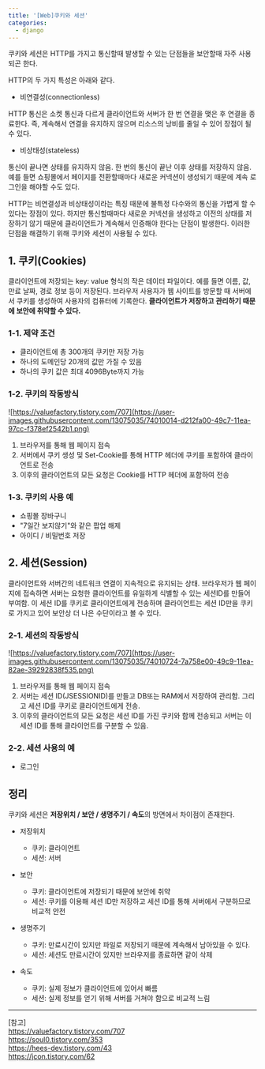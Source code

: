 ```yaml
---
title: '[Web]쿠키와 세션'
categories:
  - django
---
```


쿠키와 세션은 HTTP를 가지고 통신할때 발생할 수 있는 단점들을 보안할때 자주 사용되곤 한다.

HTTP의 두 가지 특성은 아래와 같다.

- 비연결성(connectionless)

HTTP 통신은 소켓 통신과 다르게 클라이언트와 서버가 한 번 연결을 맺은 후 연결을 종료한다. 즉, 계속해서 연결을 유지하지 않으며 리소스의 낭비를 줄일 수 있어 장점이 될 수 있다.

- 비상태성(stateless)

통신이 끝나면 상태를 유지하지 않음. 한 번의 통신이 끝난 이후 상태를 저장하지 않음. 예를 들면 쇼핑몰에서 페이지를 전환할때마다 새로운 커넥션이 생성되기 때문에 계속 로그인을 해야할 수도 있다.

HTTP는 비연결성과 비상태성이라는 특징 때문에 불특정 다수와의 통신을 가볍게 할 수 있다는 장점이 있다. 하지만 통신할때마다 새로운 커넥션을 생성하고 이전의 상태를 저장하기 않기 때문에 클라이언트가 계속해서 인증해야 한다는 단점이 발생한다. 이러한 단점을 해결하기 위해 쿠키와 세션이 사용될 수 있다.

## 1. 쿠키(Cookies)

클라이언트에 저장되는 key: value 형식의 작은 데이터 파일이다. 예를 들면 이름, 값, 만료 날짜, 경로 정보 등이 저장된다. 브라우저 사용자가 웹 사이트를 방문할 때 서버에서 쿠키를 생성하여 사용자의 컴퓨터에 기록한다. **클라이언트가 저장하고 관리하기 때문에 보안에 취약할 수 있다.**

### 1-1. 제약 조건

- 클라이언트에 총 300개의 쿠키만 저장 가능
- 하나의 도메인당 20개의 값만 가질 수 있음
- 하나의 쿠키 값은 최대 4096Byte까지 가능

### 1-2. 쿠키의 작동방식

![https://valuefactory.tistory.com/707](https://user-images.githubusercontent.com/13075035/74010014-d212fa00-49c7-11ea-97cc-f378ef2542b1.png)

1. 브라우저를 통해 웹 페이지 접속
2. 서버에서 쿠키 생성 및 Set-Cookie를 통해 HTTP 헤더에 쿠키를 포함하여 클라이언트로 전송
3. 이후의 클라이언트의 모든 요청은 Cookie를 HTTP 헤더에 포함하여 전송

### 1-3. 쿠키의 사용 예

- 쇼핑몰 장바구니
- "7일간 보지않기"와 같은 팝업 해제
- 아이디 / 비밀번호 저장

## 2. 세션(Session)

클라이언트와 서버간의 네트워크 연결이 지속적으로 유지되는 상태. 브라우저가 웹 페이지에 접속하면 서버는 요청한 클라이언트를 유일하게 식별할 수 있는 세션ID를 만들어 부여함. 이 세션 ID를 쿠키로 클라이언트에게 전송하며 클라이언트는 세션 ID만을 쿠키로 가지고 있어 보안상 더 나은 수단이라고 볼 수 있다.

### 2-1. 세션의 작동방식

![https://valuefactory.tistory.com/707](https://user-images.githubusercontent.com/13075035/74010724-7a758e00-49c9-11ea-82ae-39292838f535.png)

1. 브라우저를 통해 웹 페이지 접속
2. 서버는 세션 ID(JSESSIONID)를 만들고 DB또는 RAM에서 저장하여 관리함. 그리고 세션 ID를 쿠키로 클라이언트에게 전송.
3. 이후의 클라이언트의 모든 요청은 세션 ID를 가진 쿠키와 함께 전송되고 서버는 이 세션 ID를 통해 클라이언트를 구분할 수 있음.

### 2-2. 세션 사용의 예

- 로그인

## 정리

쿠키와 세션은 **저장위치 / 보안 / 생명주기 / 속도**의 방면에서 차이점이 존재한다.

- 저장위치

  - 쿠키: 클라이언트
  - 세션: 서버

- 보안

  - 쿠키: 클라이언트에 저장되기 때문에 보안에 취약
  - 세션: 쿠키를 이용해 세션 ID만 저장하고 세션 ID를 통해 서버에서 구분하므로 비교적 안전

- 생명주기

  - 쿠키: 만료시간이 있지만 파일로 저장되기 때문에 계속해서 남아있을 수 있다.
  - 세션: 세션도 만료시간이 있지만 브라우저를 종료하면 같이 삭제

- 속도
  - 쿠키: 실제 정보가 클라이언트에 있어서 빠름
  - 세션: 실제 정보를 얻기 위해 서버를 거쳐야 함으로 비교적 느림

---

[참고]  
https://valuefactory.tistory.com/707  
https://soul0.tistory.com/353  
https://hees-dev.tistory.com/43  
https://jcon.tistory.com/62
